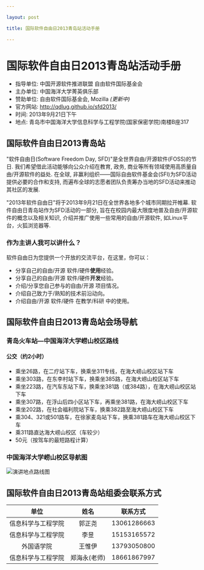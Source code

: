 ---
layout: post
title: 国际软件自由日2013青岛站活动手册
---
# 国际软件自由日2013青岛站活动手册
+ 指导单位: 中国开源软件推进联盟  自由软件国际基金会
+ 主办单位: 中国海洋大学菁英俱乐部
+ 赞助单位: 自由软件国际基金会, Mozilla _(更新中)_
+ 官方网站: http://qdlug.github.io/sfd2013/
+ 时间: 2013年9月21日下午
+ 地点: 青岛市中国海洋大学信息科学与工程学院(国家保密学院)南楼B座317

## 国际软件自由日2013青岛站
"软件自由日(Software Freedom Day, SFD)"是全世界自由/开源软件(FOSS)的节日. 我们希望借此活动能够向公众介绍在教育, 政务, 商业等所有领域使用高质量自由/开源软件的益处. 在全球, 非赢利组织——国际自由软件基金会(SFI)为SFD活动提供必要的合作和支持, 而遍布全球的志愿者团队负责筹办当地的SFD活动来推动其社区的发展.

"2013年软件自由日"将于2013年9月21日在全世界各地多个城市同期拉开帷幕.
软件自由日青岛站作为SFD活动的一部分, 旨在在校园内最大限度地普及自由/开源软件的概念以及相关知识, 介绍并推广使用一些常用的自由/开源软件, 如Linux平台，火狐浏览器等.

### 作为主讲人我可以讲什么？
软件自由日为您提供一个开放的交流平台，在这里，你可以：
+ 分享自己的自由/开源 软件/硬件**使用**经验。
+ 分享自己的自由/开源 软件/硬件**开发**经验。
+ 介绍/分享您自己参与的自由/开源 项目情况。
+ 介绍自己致力于/熟知的技术前沿动向。
+ 介绍自由/开源 软件/硬件 在教学/科研 中的使用。

## 国际软件自由日2013青岛站会场导航
### 青岛火车站—中国海洋大学崂山校区路线
#### 公交（约2小时）
+ 乘坐26路，在二疗站下车，换乘坐311专线，在海大崂山校区站下车
+ 乘坐303路，在东李村站下车，换乘坐385路，在海大崂山校区站下车
+ 乘坐223路，在汽车东站下车，换乘坐381路（或384路），在海大崂山校区站下车
+ 乘坐307路，在浮山后四小区站下车，再乘坐381路，在海大崂山校区下车
+ 乘坐202路，在社会福利院站下车，换乘382路至海大崂山校区下车
+ 乘304、321或501路车，在徐家麦岛站下车，换乘381路车在海大崂山校区下车
+ 乘311路直达海大崂山校区（车较少）
+ 50元（按驾车的最短路程计算）

### 中国海洋大学崂山校区导航图
![演讲地点路线图](http://qdlug.github.io/sfd2013/img/navi.jpg)

## 国际软件自由日2013青岛站组委会联系方式
单位 | 姓名 | 联系方式
:--: | :--: | :--:
信息科学与工程学院 | 郭正尧 | 13061286663
信息科学与工程学院 | 李昱 | 15153165572
外国语学院 | 王惟伊 | 13793050800
信息科学与工程学院 | 郑海永(老师) | 18661867997


